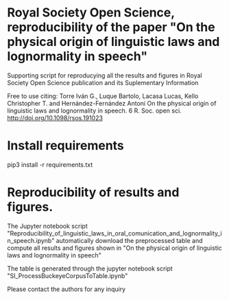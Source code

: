 # Royal Society Open Science, reproducibility of the paper "On the physical origin of linguistic laws and lognormality in speech"
Supporting script for reproducying all the results and figures in Royal Society Open Science publication and its Suplementary Information

Free to use citing:
Torre Iván G., Luque Bartolo, Lacasa Lucas, Kello Christopher T. and Hernández-Fernández Antoni On the physical origin of linguistic laws and lognormality in speech. 6 R. Soc. open sci. http://doi.org/10.1098/rsos.191023

# Install requirements
pip3 install -r requirements.txt

# Reproducibility of results and figures.
The Jupyter notebook script "Reproducibility_of_linguistic_laws_in_oral_comunication_and_lognormality_in_speech.ipynb" automatically download the preprocessed table and compute all results and figures shown in "On the physical origin of linguistic laws and lognormality in speech"

The table is generated through the jupyter notebook script "SI_ProcessBuckeyeCorpusToTable.ipynb" 

Please contact the authors for any inquiry

 
